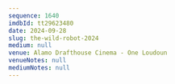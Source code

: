```yaml
---
sequence: 1640
imdbId: tt29623480
date: 2024-09-28
slug: the-wild-robot-2024
medium: null
venue: Alamo Drafthouse Cinema - One Loudoun
venueNotes: null
mediumNotes: null
---
```


